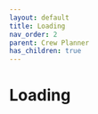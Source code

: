 ```yaml
---
layout: default
title: Loading
nav_order: 2
parent: Crew Planner
has_children: true
---
```



Loading
=======

